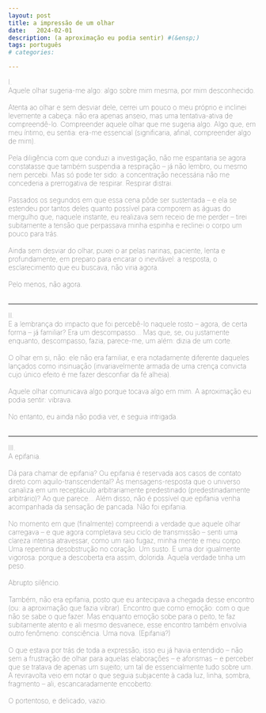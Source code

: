```yaml
---
layout: post
title: a impressão de um olhar
date:   2024-02-01
description: (a aproximação eu podia sentir) #(&ensp;)
tags: português
# categories: 

---
```


<span style="font-size:14px;font-weight:lighter"> 
I. 
<br> Aquele olhar sugeria-me algo: algo sobre mim mesma, por mim desconhecido. 
<br>
<br> Atenta ao olhar e sem desviar dele, cerrei um pouco o meu próprio e inclinei levemente a cabeça: não era apenas anseio, mas uma tentativa-ativa de compreendê-lo. Compreender aquele olhar que me sugeria algo. Algo que, em meu íntimo, eu sentia: era-me essencial (significaria, afinal, compreender algo de mim). 
<br>
<br> Pela diligência com que conduzi a investigação, não me espantaria se agora constatasse que também suspendia a respiração – já não lembro, ou mesmo nem percebi. Mas só pode ter sido: a concentração necessária não me concederia a prerrogativa de respirar. Respirar distrai.
<br>
<br> Passados os segundos em que essa cena pôde ser sustentada – e ela se estendeu por tantos deles quanto possível para comporem as águas do mergulho que, naquele instante, eu realizava sem receio de me perder – tirei subitamente a tensão que perpassava minha espinha e reclinei o corpo um pouco para trás.
<br>
<br> Ainda sem desviar do olhar, puxei o ar pelas narinas, paciente, lenta e profundamente, em preparo para encarar o inevitável: a resposta, o esclarecimento que eu buscava, não viria agora. 
<br>
<br> Pelo menos, não agora.
</span>
<br>
<br>
<hr>
<span style="font-size:14px;font-weight:lighter"> 
II. 
<br> E a lembrança do impacto que foi percebê-lo naquele rosto – agora, de certa forma – já familiar? Era um descompasso... Mas que, se, ou justamente enquanto, descompasso, fazia, parece-me, um além: dizia de um corte.
<br> 
<br> O olhar em si, não: ele não era familiar, e era notadamente diferente daqueles lançados como insinuação (invariavelmente armada de uma crença convicta cujo único efeito é me fazer desconfiar da fé alheia). 
<br> 
<br> Aquele olhar comunicava algo porque tocava algo em mim. A aproximação eu podia sentir: vibrava.
<br>
<br> No entanto, eu ainda não podia ver, e seguia intrigada. 
<!-- <br> Tal que mesmo quando não, esse mistério ocupava-me incessantemente. -->
</span>
<br>
<br>
<hr>
<span style="font-size:14px;font-weight:lighter"> 
III. 
<br> A epifania. 
<br> 
<br> Dá para chamar de epifania? Ou epifania é reservada aos casos de contato direto com aquilo-transcendental? Às mensagens-resposta que o universo canaliza em um receptáculo arbitrariamente predestinado (predestinadamente arbitrário)? Ao que parece... Além disso, não é possível que epifania venha acompanhada da sensação de pancada. Não foi epifania.
<br>
<br> No momento em que (finalmente) compreendi a verdade que aquele olhar carregava – e que agora completava seu ciclo de transmissão – senti uma clareza intensa atravessar, como um raio fugaz, minha mente e meu corpo. Uma repentina desobstrução no coração. Um susto. E uma dor igualmente vigorosa: porque a descoberta era assim, dolorida. Aquela verdade tinha um peso. 
<br>
<br> Abrupto silêncio.
<br>
<br> Também, não era epifania, posto que eu antecipava a chegada desse encontro (ou: a aproximação que fazia vibrar). Encontro que como emoção: com o que não se sabe o que fazer. Mas enquanto emoção sobe para o peito, te faz subitamente atento e ali mesmo desvanece, esse encontro também envolvia outro fenômeno: consciência. Uma nova. (Epifania?)
<br>
<br> O que estava por trás de toda a expressão, isso eu já havia entendido – não sem a frustração de olhar para aquelas elaborações – e aforismas – e perceber que se tratava de apenas um sujeito; um tal de essencialmente tudo sobre um. A reviravolta veio em notar o que seguia subjacente à cada luz, linha, sombra, fragmento – ali, escancaradamente encoberto:
<br> 
<br> O portentoso, e delicado, vazio.
</span> 



<!-- Eu seguia intrigada, e mesmo quando não, este mistério ocupava-me incessantemente.-->

<!-- (o que vem depois, procurar entender ou prolongar aquilo, não é mais aquela emoção) -->

<!-- <br> Ainda vibrava. Como a abelha faminta hovering around a flor com polen. Não era imaginário, era físico: física. Uma aproximação que não passa desavisada: polarização; transmissão de sinais; ondas de som alteradas. 
<br>
<br> E então o momento da realização. Não menos que uma pancada e um nocaute. Abrupto silêncio. Como o derradeiro encontro da abelha com a superfície da flor. 
<br>
<br> Não foi menos do que uma pancada. Silenciou, também, como a abelha ao pousar na flor. A alteração do campo elétrico; equilíbrio/balanceamento.
<br> 
<br> -->

<!-- Emoção é aquilo que veio e você não soube o que fazer com aquilo. Aquilo que sobe para o peito. Te faz subitamente atento. O que vem em seguida, procurar entender ou prolongar aquilo, não é mais aquela emoção 
Aquilo que vem e com o que não se sabe o que fazer. Aquilo que sobe para o peito, torna a pessoa subitamente atenta. E aquilo que vem em seguida, busca por entendimento ou  -->


<!-- 
Ainda vibrava. Como a abelha faminta hovering around a flor com polen. Não era imaginário, era físico: física. Uma aproximação que não passa desavisada: polarização; transmissão de sinais; ondas de som alteradas. Como o derradeiro encontro da abelha com a superfície da flor. 
-->